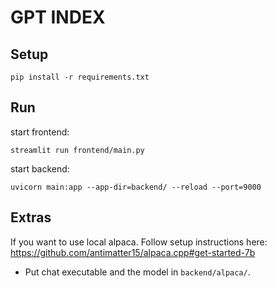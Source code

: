 # GPT INDEX

## Setup

```
pip install -r requirements.txt
```
## Run

start frontend:
```
streamlit run frontend/main.py
```

start backend:
```
uvicorn main:app --app-dir=backend/ --reload --port=9000
```

## Extras

If you want to use local alpaca. Follow setup instructions here: https://github.com/antimatter15/alpaca.cpp#get-started-7b

- Put chat executable and the model in `backend/alpaca/`.